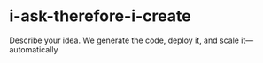 # i-ask-therefore-i-create
Describe your idea. We generate the code, deploy it, and scale it—automatically
